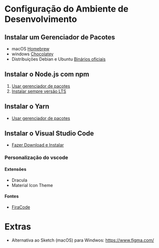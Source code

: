 # Configuração do Ambiente de Desenvolvimento 

## Instalar um Gerenciador de Pacotes
* macOS [Homebrew](https://brew.sh/)
* windows [Chocolatey](https://chocolatey.org/)
* Distribuições Debian e Ubuntu [Binários oficiais](https://github.com/nodesource/distributions/blob/master/README.md)

## Instalar o Node.js com npm
1. [Usar gerenciador de pacotes](https://nodejs.org/en/download/package-manager)
2. [Instalar sempre versão LTS](https://nodejs.org/en/download/)

## Instalar o Yarn
* [Usar gerenciador de pacotes](https://yarnpkg.com/lang/en/)

## Instalar o Visual Studio Code
* [Fazer Download e Instalar](https://code.visualstudio.com/)

### Personalização do vscode

#### Extensões
* Dracula
* Material Icon Theme

#### Fontes
* [FiraCode](https://github.com/tonsky/FiraCode)

# Extras
* Alternativa ao Sketch (macOS) para Windwos: https://www.figma.com/